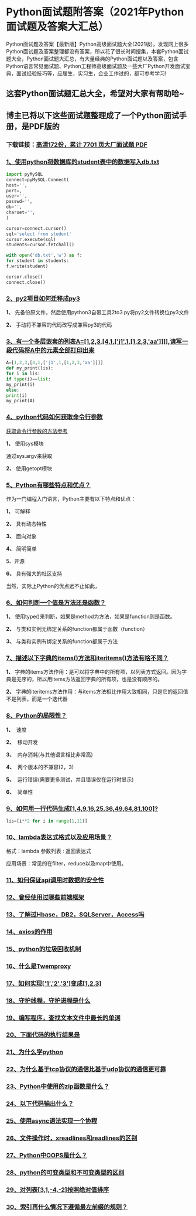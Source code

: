 # Python面试题附答案（2021年Python面试题及答案大汇总）

Python面试题及答案【最新版】Python高级面试题大全(2021版)，发现网上很多Python面试题及答案整理都没有答案，所以花了很长时间搜集，本套Python面试题大全，Python面试题大汇总，有大量经典的Python面试题以及答案，包含Python语言常见面试题、Python工程师高级面试题及一些大厂Python开发面试宝典，面试经验技巧等，应届生，实习生，企业工作过的，都可参考学习!

## 这套Python面试题汇总大全，希望对大家有帮助哈~ 

## 博主已将以下这些面试题整理成了一个Python面试手册，是PDF版的

### 下载链接：[高清172份，累计 7701 页大厂面试题  PDF](https://github.com/javatechnorth/javanorth-itbooks/blob/master/docs/index.md)


### [1、使用python将数据库的student表中的数据写入db.txt](https://gitee.com/souyunku/NewDevBooks/blob/master/docs/Python/Python面试题附答案（2021年Python面试题及答案大汇总）.md#1使用python将数据库的student表中的数据写入dbtxt)  


```python
import pyMySQL
connect=pyMySQL.Connect(
host='',
port=,
user='',
passwd='',
db='',
charset='',
)

cursor=connect.cursor()
sql='select from student'
cursor.execute(sql)
students=cursor.fetchall()

with open('db.txt','w') as f:
for student in students:
f.write(student)

cursor.close()
connect.close()
```


### [2、py2项目如何迁移成py3](https://gitee.com/souyunku/NewDevBooks/blob/master/docs/Python/Python面试题附答案（2021年Python面试题及答案大汇总）.md#2py2项目如何迁移成py3)  


**1、** 先备份原文件，然后使用python3自带工具2to3.py将py2文件转换位py3文件

**2、** 手动将不兼容的代码改写成兼容py3的代码


### [3、有一个多层嵌套的列表A=[1,2,3,[4,1,['j1',1,[1,2,3,'aa']]]],请写一段代码将A中的元素全部打印出来](https://gitee.com/souyunku/NewDevBooks/blob/master/docs/Python/Python面试题附答案（2021年Python面试题及答案大汇总）.md#3有一个多层嵌套的列表a=[1,2,3,[4,1,['j1',1,[1,2,3,'aa']]]],请写一段代码将a中的元素全部打印出来)  


```python
A=[1,2,3,[4,1,['j1',1,[1,2,3,'aa']]]]
def my_print(lis):
for i in lis:
if type(i)==list:
my_print(i)
else:
print(i)
my_print(A)
```


### [4、python代码如何获取命令行参数](https://gitee.com/souyunku/NewDevBooks/blob/master/docs/Python/Python面试题附答案（2021年Python面试题及答案大汇总）.md#4python代码如何获取命令行参数)  


[获取命令行参数的方法参考](https://www.cnblogs.com/ouyangpeng/p/8537616.html)

**1、** 使用sys模块

通过sys.argv来获取

**2、** 使用getopt模块


### [5、Python有哪些特点和优点？](https://gitee.com/souyunku/NewDevBooks/blob/master/docs/Python/Python面试题附答案（2021年Python面试题及答案大汇总）.md#5python有哪些特点和优点)  


作为一门编程入门语言，Python主要有以下特点和优点：

**1、** 可解释

**2、** 具有动态特性

**3、** 面向对象

**4、** 简明简单

5、开源

**6、** 具有强大的社区支持

当然，实际上Python的优点远不止如此，


### [6、如何判断一个值是方法还是函数？](https://gitee.com/souyunku/NewDevBooks/blob/master/docs/Python/Python面试题附答案（2021年Python面试题及答案大汇总）.md#6如何判断一个值是方法还是函数)  


**1、** 使用type()来判断，如果是method为方法，如果是function则是函数。

**2、** 与类和实例无绑定关系的function都属于函数（function）

**3、** 与类和实例有绑定关系的function都属于方法


### [7、描述以下字典的items()方法和iteritems()方法有啥不同？](https://gitee.com/souyunku/NewDevBooks/blob/master/docs/Python/Python面试题附答案（2021年Python面试题及答案大汇总）.md#7描述以下字典的items方法和iteritems方法有啥不同)  


**1、** 字典的items方法作用：是可以将字典中的所有项，以列表方式返回。因为字典是无序的，所以用items方法返回字典的所有项，也是没有顺序的。

**2、** 字典的iteritems方法作用：与items方法相比作用大致相同，只是它的返回值不是列表，而是一个迭代器


### [8、Python的局限性？](https://gitee.com/souyunku/NewDevBooks/blob/master/docs/Python/Python面试题附答案（2021年Python面试题及答案大汇总）.md#8python的局限性)  


**1、**  速度

**2、**  移动开发

**3、**  内存消耗(与其他语言相比非常高)

**4、**  两个版本的不兼容(2，3)

**5、**  运行错误(需要更多测试，并且错误仅在运行时显示)

**6、**  简单性


### [9、如何用一行代码生成[1,4,9,16,25,36,49,64,81,100]?](https://gitee.com/souyunku/NewDevBooks/blob/master/docs/Python/Python面试题附答案（2021年Python面试题及答案大汇总）.md#9如何用一行代码生成[1,4,9,16,25,36,49,64,81,100])  


```python
lis=[i**2 for i in range(1,11)]
```


### [10、lambda表达式格式以及应用场景？](https://gitee.com/souyunku/NewDevBooks/blob/master/docs/Python/Python面试题附答案（2021年Python面试题及答案大汇总）.md#10lambda表达式格式以及应用场景)  


格式：lambda 参数列表 : 返回表达式

应用场景：常见的在filter，reduce以及map中使用。


### [11、如何保证api调用时数据的安全性](https://gitee.com/souyunku/NewDevBooks/blob/master/docs/Python/Python面试题附答案（2021年Python面试题及答案大汇总）.md#11如何保证api调用时数据的安全性)  

### [12、曾经使用过哪些前端框架](https://gitee.com/souyunku/NewDevBooks/blob/master/docs/Python/Python面试题附答案（2021年Python面试题及答案大汇总）.md#12曾经使用过哪些前端框架)  

### [13、了解过Hbase，DB2，SQLServer，Access吗](https://gitee.com/souyunku/NewDevBooks/blob/master/docs/Python/Python面试题附答案（2021年Python面试题及答案大汇总）.md#13了解过hbasedb2sqlserveraccess吗)  

### [14、axios的作用](https://gitee.com/souyunku/NewDevBooks/blob/master/docs/Python/Python面试题附答案（2021年Python面试题及答案大汇总）.md#14axios的作用)  

### [15、python的垃圾回收机制](https://gitee.com/souyunku/NewDevBooks/blob/master/docs/Python/Python面试题附答案（2021年Python面试题及答案大汇总）.md#15python的垃圾回收机制)  

### [16、什么是Twemproxy](https://gitee.com/souyunku/NewDevBooks/blob/master/docs/Python/Python面试题附答案（2021年Python面试题及答案大汇总）.md#16什么是twemproxy)  

### [17、如何实现['1','2','3']变成[1,2,3]](https://gitee.com/souyunku/NewDevBooks/blob/master/docs/Python/Python面试题附答案（2021年Python面试题及答案大汇总）.md#17如何实现['1','2','3']变成[1,2,3])  

### [18、守护线程，守护进程是什么](https://gitee.com/souyunku/NewDevBooks/blob/master/docs/Python/Python面试题附答案（2021年Python面试题及答案大汇总）.md#18守护线程守护进程是什么)  

### [19、编写程序，查找文本文件中最长的单词](https://gitee.com/souyunku/NewDevBooks/blob/master/docs/Python/Python面试题附答案（2021年Python面试题及答案大汇总）.md#19编写程序查找文本文件中最长的单词)  

### [20、下面代码的执行结果是](https://gitee.com/souyunku/NewDevBooks/blob/master/docs/Python/Python面试题附答案（2021年Python面试题及答案大汇总）.md#20下面代码的执行结果是)  

### [21、为什么学python](https://gitee.com/souyunku/NewDevBooks/blob/master/docs/Python/Python面试题附答案（2021年Python面试题及答案大汇总）.md#21为什么学python)  

### [22、为什么基于tcp协议的通信比基于udp协议的通信更可靠](https://gitee.com/souyunku/NewDevBooks/blob/master/docs/Python/Python面试题附答案（2021年Python面试题及答案大汇总）.md#22为什么基于tcp协议的通信比基于udp协议的通信更可靠)  

### [23、Python中使用的zip函数是什么？](https://gitee.com/souyunku/NewDevBooks/blob/master/docs/Python/Python面试题附答案（2021年Python面试题及答案大汇总）.md#23python中使用的zip函数是什么)  

### [24、以下代码输出什么？](https://gitee.com/souyunku/NewDevBooks/blob/master/docs/Python/Python面试题附答案（2021年Python面试题及答案大汇总）.md#24以下代码输出什么)  

### [25、使用async语法实现一个协程](https://gitee.com/souyunku/NewDevBooks/blob/master/docs/Python/Python面试题附答案（2021年Python面试题及答案大汇总）.md#25使用async语法实现一个协程)  

### [26、文件操作时，xreadlines和readlines的区别](https://gitee.com/souyunku/NewDevBooks/blob/master/docs/Python/Python面试题附答案（2021年Python面试题及答案大汇总）.md#26文件操作时xreadlines和readlines的区别)  

### [27、Python中OOPS是什么？](https://gitee.com/souyunku/NewDevBooks/blob/master/docs/Python/Python面试题附答案（2021年Python面试题及答案大汇总）.md#27python中oops是什么)  

### [28、python的可变类型和不可变类型的区别](https://gitee.com/souyunku/NewDevBooks/blob/master/docs/Python/Python面试题附答案（2021年Python面试题及答案大汇总）.md#28python的可变类型和不可变类型的区别)  

### [29、对列表[3,1,-4,-2]按照绝对值排序](https://gitee.com/souyunku/NewDevBooks/blob/master/docs/Python/Python面试题附答案（2021年Python面试题及答案大汇总）.md#29对列表[3,1,-4,-2]按照绝对值排序)  

### [30、索引再什么情况下遵循最左前缀的规则？](https://gitee.com/souyunku/NewDevBooks/blob/master/docs/Python/Python面试题附答案（2021年Python面试题及答案大汇总）.md#30索引再什么情况下遵循最左前缀的规则)  





